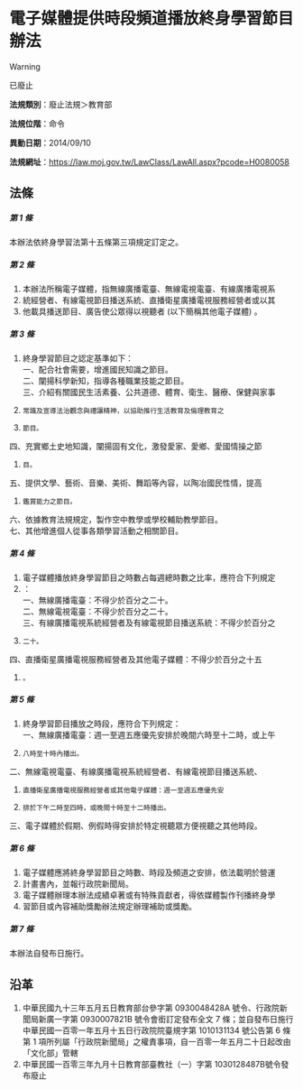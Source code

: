 # 電子媒體提供時段頻道播放終身學習節目辦法


> [!WARNING]
> 已廢止


**法規類別**：廢止法規＞教育部

**法規位階**：命令

**異動日期**：2014/09/10  

**法規網址**：https://law.moj.gov.tw/LawClass/LawAll.aspx?pcode=H0080058



## 法條
##### 第 1 條
本辦法依終身學習法第十五條第三項規定訂定之。

##### 第 2 條
1. 本辦法所稱電子媒體，指無線廣播電臺、無線電視電臺、有線廣播電視系
1. 統經營者、有線電視節目播送系統、直播衛星廣播電視服務經營者或以其
1. 他載具播送節目、廣告使公眾得以視聽者 (以下簡稱其他電子媒體) 。

##### 第 3 條
1. 終身學習節目之認定基準如下：  
一、配合社會需要，增進國民知識之節目。  
二、闡揚科學新知，指導各種職業技能之節目。  
三、介紹有關國民生活素養、公共道德、體育、衛生、醫療、保健與家事
1.     常識及宣導法治觀念與禮讓精神，以協助推行生活教育及倫理教育之
1.     節目。  
四、充實鄉土史地知識，闡揚固有文化，激發愛家、愛鄉、愛國情操之節
1.     目。  
五、提供文學、藝術、音樂、美術、舞蹈等內容，以陶冶國民性情，提高
1.     鑑賞能力之節目。  
六、依據教育法規規定，製作空中教學或學校輔助教學節目。  
七、其他增進個人從事各類學習活動之相關節目。

##### 第 4 條
1. 電子媒體播放終身學習節目之時數占每週總時數之比率，應符合下列規定
1. ：  
一、無線廣播電臺：不得少於百分之二十。  
二、無線電視電臺：不得少於百分之二十。  
三、有線廣播電視系統經營者及有線電視節目播送系統：不得少於百分之
1.     二十。  
四、直播衛星廣播電視服務經營者及其他電子媒體：不得少於百分之十五
1.     。

##### 第 5 條
1. 終身學習節目播放之時段，應符合下列規定：  
一、無線廣播電臺：週一至週五應優先安排於晚間六時至十二時，或上午
1.     八時至十時內播出。  
二、無線電視電臺、有線廣播電視系統經營者、有線電視節目播送系統、
1.     直播衛星廣播電視服務經營者或其他電子媒體：週一至週五應優先安
1.     排於下午二時至四時，或晚間十時至十二時播出。  
三、電子媒體於假期、例假時得安排於特定視聽眾方便視聽之其他時段。

##### 第 6 條
1. 電子媒體應將終身學習節目之時數、時段及頻道之安排，依法載明於營運
1. 計畫書內，並報行政院新聞局。
1. 電子媒體辦理本辦法成績卓著或有特殊貢獻者，得依媒體製作刊播終身學
1. 習節目或內容補助獎勵辦法規定辦理補助或獎勵。

##### 第 7 條
本辦法自發布日施行。

## 沿革
1. 中華民國九十三年五月五日教育部台參字第 0930048428A  號令、行政院新聞局新廣一字第 0930007821B  號令會銜訂定發布全文 7  條；並自發布日施行中華民國一百零一年五月十五日行政院院臺規字第 1010131134 號公告第 6  條第 1  項所列屬「行政院新聞局」之權責事項，自一百零一年五月二十日起改由「文化部」管轄
1. 中華民國一百零三年九月十日教育部臺教社（一）字第 1030128487B號令發布廢止
